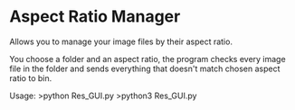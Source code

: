 # Aspect Ratio Manager
Allows you to manage your image files by their aspect ratio.

You choose a folder and an aspect ratio, the program checks every image file in the folder and sends everything that doesn't match chosen aspect ratio to bin.

Usage:
      >python Res_GUI.py 
      >python3 Res_GUI.py
